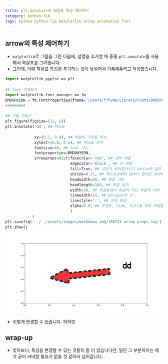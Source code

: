 ```yaml
---
title: plt.annotate의 화살표 특성 제어하기 
category: python-lib
tags: python python-lib matplotlib arrow annotation font 
---
```


## arrow의 특성 제어하기 

- `matplotlib`로 그림을 그린 다음에, 설명을 추가할 때 종종 `plt.annotate`를 사용해서 화살표를 그려줍니다. 
- 그런데, 이때 화살표 특성을 추가하는 것이 낯설어서 기록해두려고 작성했습니다. 

```python
import matplotlib.pyplot as plt

## font 가져오기 
import matplotlib.font_manager as fm
BMDOHYEON = fm.FontProperties(fname='/Users/frhyme/Library/Fonts/BMDOHYEON_otf.otf')
#########

## 그림 그리기 
plt.figure(figsize=(12, 6))
plt.annotate('dd', ## 텍스트
             
             xy=(0.1, 0.4), ## 화살이 가르킬 위치 
             xytext=(0.8, 0.6), ## 텍스트 위치 
             fontsize=40, ## font 크기 
             fontproperties=BMDOHYEON, 
             arrowprops=dict(facecolor='red', ## 내부 색깔 
                             edgecolor='black', ## 선 색깔 
                             fill=True, ## 내부가 비어짐(fill white와 같은 )
                             shrink=0.15, ## 텍스트로부터 얼마나 떨어진 위치에서 화살표가 시작하는가? 0이 최소 1이 최대  
                             headwidth=80, ## 화살 너비
                             headlength=100, ## 화살 길이 
                             width=30, ## 화살표에서 화살이 아닌 부분의 너비  
                             linewidth=10, ## polygon의 선 
                             linestyle=':', ## 선의 특성 
                             alpha=0.8, ## 투명도, line, fill을 따로 지정할 수 있는지는 모르겠음. 
                             )
            )
plt.savefig('../../assets/images/markdown_img/180731_arrow_props.svg')
plt.show()
```

![](/assets/images/markdown_img/180731_arrow_props.svg)

- 이렇게 변경할 수 있습니다. 하하핫 

## wrap-up

- 찾아보니, 특성을 변경할 수 있는 것들이 좀 더 있습니다만, 일단 그 부분까지는 제가 굳이 커버할 필요가 없을 것 같아서 넘어갑니다. 


